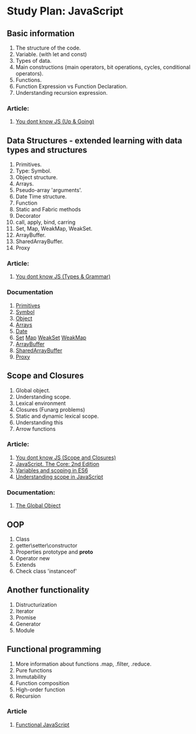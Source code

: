 # Study Plan: JavaScript

## Basic information
  1. The structure of the code.
  2. Variable. (with let and const)
  3. Types of data.
  4. Main constructions (main operators, bit operations, cycles, conditional operators).
  5. Functions.
  6. Function Expression vs Function Declaration.
  7. Understanding recursion expression.
  
  ### Article: 
  1. [You dont know JS (Up & Going)](https://github.com/getify/You-Dont-Know-JS/tree/master/up%20%26%20going)

## Data Structures - extended learning with data types and structures
  1. Primitives.
  2. Type: Symbol.
  3. Object structure.
  4. Arrays.
  5. Pseudo-array 'arguments'.
  6. Date Time structure.
  7. Function
  8. Static and Fabric methods 
  9. Decorator
  10. call, apply, bind, carring
  11. Set, Map, WeakMap, WeakSet.
  12. ArrayBuffer.
  13. SharedArrayBuffer.
  14. Proxy
  
  ### Article: 
  1. [You dont know JS (Types & Grammar)](https://github.com/getify/You-Dont-Know-JS/tree/master/types%20%26%20grammar)
  
  ### Documentation
  1. [Primitives](http://www.ecma-international.org/ecma-262/6.0/#sec-number-constructor)
  2. [Symbol](http://www.ecma-international.org/ecma-262/6.0/#sec-symbol-constructor)
  3. [Object](http://www.ecma-international.org/ecma-262/6.0/#sec-object-constructor)
  4. [Arrays](http://www.ecma-international.org/ecma-262/6.0/#sec-array-constructor)
  6. [Date](http://www.ecma-international.org/ecma-262/6.0/#sec-date-constructor)
  11. [Set](http://www.ecma-international.org/ecma-262/6.0/#sec-set-constructor)
     [Map](http://www.ecma-international.org/ecma-262/6.0/#sec-map-constructor)
     [WeakSet](http://www.ecma-international.org/ecma-262/6.0/#sec-weakset-objects)
     [WeakMap](http://www.ecma-international.org/ecma-262/6.0/#sec-weakmap-constructor)
  12. [ArrayBuffer](http://www.ecma-international.org/ecma-262/6.0/#sec-arraybuffer-constructor)
  13. [SharedArrayBuffer](http://www.ecma-international.org/ecma-262/8.0/#sec-sharedarraybuffer-constructor)
  14. [Proxy](http://www.ecma-international.org/ecma-262/6.0/#sec-proxy-constructor)


## Scope and Closures 
  1. Global object.
  2. Understanding scope.
  3. Lexical environment
  4. Closures (Funarg problems)
  5. Static and dynamic lexical scope.
  6. Understanding this
  6. Arrow functions
  
  ### Article: 
  1. [You dont know JS (Scope and Closures)](https://github.com/getify/You-Dont-Know-JS/tree/master/scope%20%26%20closures)
  2. [JavaScript. The Core: 2nd Edition](http://dmitrysoshnikov.com/ecmascript/javascript-the-core-2nd-edition/) 
  3. [Variables and scoping in ES6](http://2ality.com/2015/02/es6-scoping.html)
  3. [Understanding scope in JavaScript](https://scotch.io/tutorials/understanding-scope-in-javascript)
  
  ### Documentation: 
  1. [The Global Object](https://www.ecma-international.org/ecma-262/8.0/#sec-global-object)
  
  
## OOP
  1. Class
  2. getter\setter\constructor
  3. Properties prototype and __proto__
  4. Operator new 
  5. Extends 
  6. Check class 'instanceof'
  
## Another functionality
  1. Distructurization
  2. Iterator
  3. Promise
  4. Generator
  5. Module
  
## Functional programming 
  1. More information about functions .map, .filter, .reduce.
  2. Pure functions
  3. Immutability
  4. Function composition
  5. High-order function
  6. Recursion
  
  ### Article
  1. [Functional JavaScript](https://opensource.com/article/17/6/functional-javascript)

